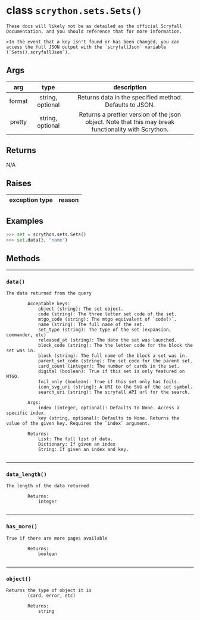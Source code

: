 # **class** `scrython.sets.Sets()`

    These docs will likely not be as detailed as the official Scryfall Documentation, and you should reference that for more information.

    >In the event that a key isn't found or has been changed, you can access the full JSON output with the `scryfallJson` variable (`Sets().scryfallJson`).
    
## Args

|arg|type|description|
|:---:|:---:|:---:|
|format|string, optional|Returns data in the specified method. Defaults to JSON.|
|pretty|string, optional|Returns a prettier version of the json object. Note that this may break functionality with Scrython.|

## Returns
N/A

## Raises

|exception type|reason|
|:---:|:---:|

## Examples
```python
>>> set = scrython.sets.Sets() 
>>> set.data(3, "name") 
```

## Methods

---
### `data()`

```
The data returned from the query

        Acceptable keys:
            object (string): The set object.
            code (string): The three letter set code of the set.
            mtgo_code (string): The mtgo equivalent of `code()`.
            name (string): The full name of the set.
            set_type (string): The type of the set (expansion, commander, etc)
            released_at (string): The date the set was launched.
            block_code (string): The the letter code for the block the set was in.
            block (string): The full name of the block a set was in.
            parent_set_code (string): The set code for the parent set.
            card_count (integer): The number of cards in the set.
            digital (boolean): True if this set is only featured on MTGO.
            foil_only (boolean): True if this set only has foils.
            icon_svg_uri (string): A URI to the SVG of the set symbol.
            search_uri (string): The scryfall API url for the search.

        Args:
            index (integer, optional): Defaults to None. Access a specific index.
            key (string, optional): Defaults to None. Returns the value of the given key. Requires the `index` argument.
        
        Returns:
            List: The full list of data.
            Dictionary: If given an index
            String: If given an index and key.
        
```
---
### `data_length()`

```
The length of the data returned
        
        Returns:
            integer
        
```
---
### `has_more()`

```
True if there are more pages available
        
        Returns:
            boolean
        
```
---
### `object()`

```
Returns the type of object it is
        (card, error, etc)
        
        Returns:
            string
        
```